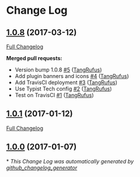 # Change Log

## [1.0.8](https://github.com/TypistTech/remove-medium-cross-links/tree/1.0.8) (2017-03-12)
[Full Changelog](https://github.com/TypistTech/remove-medium-cross-links/compare/1.0.1...1.0.8)

**Merged pull requests:**

- Version bump 1.0.8 [\#5](https://github.com/TypistTech/remove-medium-cross-links/pull/5) ([TangRufus](https://github.com/TangRufus))
- Add plugin banners and icons [\#4](https://github.com/TypistTech/remove-medium-cross-links/pull/4) ([TangRufus](https://github.com/TangRufus))
- Add TravisCI deployment [\#3](https://github.com/TypistTech/remove-medium-cross-links/pull/3) ([TangRufus](https://github.com/TangRufus))
- Use Typist Tech config [\#2](https://github.com/TypistTech/remove-medium-cross-links/pull/2) ([TangRufus](https://github.com/TangRufus))
- Test on TravisCI [\#1](https://github.com/TypistTech/remove-medium-cross-links/pull/1) ([TangRufus](https://github.com/TangRufus))

## [1.0.1](https://github.com/TypistTech/remove-medium-cross-links/tree/1.0.1) (2017-01-12)
[Full Changelog](https://github.com/TypistTech/remove-medium-cross-links/compare/1.0.0...1.0.1)

## [1.0.0](https://github.com/TypistTech/remove-medium-cross-links/tree/1.0.0) (2017-01-07)


\* *This Change Log was automatically generated by [github_changelog_generator](https://github.com/skywinder/Github-Changelog-Generator)*